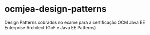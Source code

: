 # ocmjea-design-patterns
Design Patterns cobrados no exame para a certificação OCM Java EE Enterprise Architect (GoF e Java EE Patterns)

